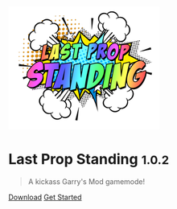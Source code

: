 ![logo](_media/icon.png)

# Last Prop Standing <small>1.0.2</small>

> A kickass Garry's Mod gamemode!

[Download](https://github.com/gluaws/lastprop/releases/latest)
[Get Started](#Introduction)